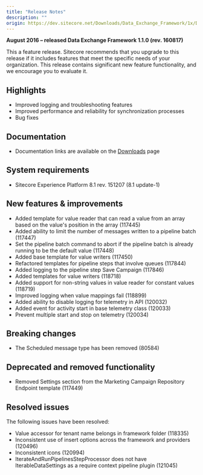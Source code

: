 ```yaml
---
title: "Release Notes"
description: ""
origin: https://dev.sitecore.net/Downloads/Data_Exchange_Framework/1x/Data_Exchange_Framework_11/Release_Notes
---
```


**August 2016 – released Data Exchange Framework 1.1.0 (rev. 160817)**

This a feature release. Sitecore recommends that you upgrade to this release if it includes features that meet the specific needs of your organization. This release contains significant new feature functionality, and we encourage you to evaluate it.

## Highlights

-   Improved logging and troubleshooting features
-   Improved performance and reliability for synchronization processes
-   Bug fixes

## Documentation

-   Documentation links are available on the [Downloads](/downloads/Data_Exchange_Framework/1x/Data_Exchange_Framework_11) page

## System requirements

-   Sitecore Experience Platform 8.1 rev. 151207 (8.1 update-1)

## New features & improvements

-   Added template for value reader that can read a value from an array based on the value's position in the array (117445)
-   Added ability to limit the number of messages written to a pipeline batch (117447)
-   Set the pipeline batch command to abort if the pipeline batch is already running to be the default value (117448)
-   Added base template for value writers (117450)
-   Refactored templates for pipeline steps that involve queues (117844)
-   Added logging to the pipeline step Save Campaign (117846)
-   Added templates for value writers (118718)
-   Added support for non-string values in value reader for constant values (118719)
-   Improved logging when value mappings fail (118899)
-   Added ability to disable logging for telemetry in API (120032)
-   Added event for activity start in base telemetry class (120033)
-   Prevent multiple start and stop on telemetry (120034)

## Breaking changes

-   The Scheduled message type has been removed (80584)

## Deprecated and removed functionality

-   Removed Settings section from the Marketing Campaign Repository Endpoint template (117449)

## Resolved issues

The following issues have been resolved:

-   Value accessor for tenant name belongs in framework folder (118335)
-   Inconsistent use of insert options across the framework and providers (120496)
-   Inconsistent icons (120994)
-   IterateAndRunPipelinesStepProcessor does not have IterableDataSettings as a require context pipeline plugin (121045)